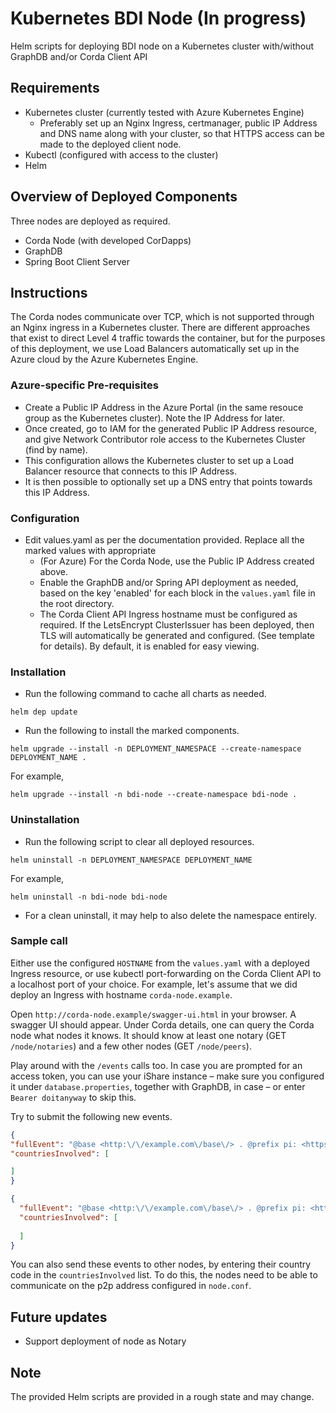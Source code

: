 # Kubernetes BDI Node (In progress)

Helm scripts for deploying BDI node on a Kubernetes cluster with/without GraphDB and/or Corda Client API

## Requirements

- Kubernetes cluster (currently tested with Azure Kubernetes Engine)
    - Preferably set up an Nginx Ingress, certmanager, public IP Address and DNS name along with your cluster, so that HTTPS access can be made to the deployed client node.
- Kubectl (configured with access to the cluster)
- Helm

## Overview of Deployed Components
Three nodes are deployed as required.

- Corda Node (with developed CorDapps)
- GraphDB
- Spring Boot Client Server

## Instructions

The Corda nodes communicate over TCP, which is not supported through an Nginx ingress in a Kubernetes cluster. 
There are different approaches that exist to direct Level 4 traffic towards the container, but for the purposes of this deployment, we use Load Balancers automatically set up in the Azure cloud by the Azure Kubernetes Engine.

### Azure-specific Pre-requisites
- Create a Public IP Address in the Azure Portal (in the same resouce group as the Kubernetes cluster). Note the IP Address for later.
- Once created, go to IAM for the generated Public IP Address resource, and give Network Contributor role access to the Kubernetes Cluster (find by name).
- This configuration allows the Kubernetes cluster to set up a Load Balancer resource that connects to this IP Address.
- It is then possible to optionally set up a DNS entry that points towards this IP Address.

### Configuration

- Edit values.yaml as per the documentation provided. Replace all the marked values with appropriate
    - (For Azure) For the Corda Node, use the Public IP Address created above.
    - Enable the GraphDB and/or Spring API deployment as needed, based on the key 'enabled' for each block in the `values.yaml` file in the root directory.
    - The Corda Client API Ingress hostname must be configured as required. If the LetsEncrypt ClusterIssuer has been deployed, then TLS will automatically be generated and configured. (See template for details). By default, it is enabled for easy viewing.

### Installation

- Run the following command to cache all charts as needed.
```
helm dep update
```
 
- Run the following to install the marked components.

```
helm upgrade --install -n DEPLOYMENT_NAMESPACE --create-namespace DEPLOYMENT_NAME .
```
For example, 

```
helm upgrade --install -n bdi-node --create-namespace bdi-node .
```


### Uninstallation 
- Run the following script to clear all deployed resources. 
```
helm uninstall -n DEPLOYMENT_NAMESPACE DEPLOYMENT_NAME
``` 
For example, 
```
helm uninstall -n bdi-node bdi-node
```
- For a clean uninstall, it may help to also delete the namespace entirely.

### Sample call

Either use the configured `HOSTNAME` from the `values.yaml` with a deployed Ingress resource, or use kubectl port-forwarding on the Corda Client API to a localhost port of your choice. For example, let's assume that we did deploy an Ingress with hostname `corda-node.example`.


Open `http://corda-node.example/swagger-ui.html` in your browser. A swagger UI should appear.
Under Corda details, one can query the Corda node what nodes it knows. It should know at least one notary (GET `/node/notaries`) and a few other nodes (GET `/node/peers`).


Play around with the `/events` calls too. In case you are prompted for an access token, you can use your iShare instance – make sure you configured it under `database.properties`, together with GraphDB, in case – or enter `Bearer doitanyway` to skip this.


Try to submit the following new events.


```json
{
"fullEvent": "@base <http:\/\/example.com\/base\/> . @prefix pi: <https:\/\/ontology.tno.nl\/logistics\/federated\/PhysicalInfrastructure#> . @prefix classifications: <https:\/\/ontology.tno.nl\/logistics\/federated\/Classifications#> . @prefix dcterms: <http:\/\/purl.org\/dc\/terms\/> . @prefix LogisticsRoles: <https:\/\/ontology.tno.nl\/logistics\/federated\/LogisticsRoles#> . @prefix rdfs: <http:\/\/www.w3.org\/2000\/01\/rdf-schema#> . @prefix owl: <http:\/\/www.w3.org\/2002\/07\/owl#> . @prefix Event: <https:\/\/ontology.tno.nl\/logistics\/federated\/Event#> . @prefix ReusableTags: <https:\/\/ontology.tno.nl\/logistics\/federated\/ReusableTags#> . @prefix businessService: <https:\/\/ontology.tno.nl\/logistics\/federated\/BusinessService#> . @prefix DigitalTwin: <https:\/\/ontology.tno.nl\/logistics\/federated\/DigitalTwin#> . @prefix skos: <http:\/\/www.w3.org\/2004\/02\/skos\/core#> . @prefix xsd: <http:\/\/www.w3.org\/2001\/XMLSchema#> . @prefix ex: <http:\/\/example.com\/base#> . @prefix time: <http:\/\/www.w3.org\/2006\/time#> . @prefix dc: <http:\/\/purl.org\/dc\/elements\/1.1\/> . @prefix era: <http:\/\/era.europa.eu\/ns#> .  ex:Event-b550739e-2ac2-4c21-9a56-e74791313375 a Event:Event, owl:NamedIndividual;   rdfs:label \"GateOut test\", \"Planned gate out\";   Event:hasTimestamp \"2019-09-22T06:00:00Z\"^^xsd:dateTime;   Event:hasDateTimeType Event:Planned;   Event:involvesDigitalTwin ex:DigitalTwin-f7ed44a4-0ac1-42fc-820b-765bb2a70def, ex:Equipment-a891b64d-d29f-4ef2-88ad-9ec4c88e0833;   Event:involvesBusinessTransaction ex:businessTransaction-a891b64d-d29f-4ef2-88ad-9ec4c88e0833;   Event:hasMilestone Event:START;   Event:hasSubmissionTimestamp \"2019-09-17T23:32:07Z\"^^xsd:dateTime .  ex:DigitalTwin-f7ed44a4-0ac1-42fc-820b-765bb2a70def a DigitalTwin:TransportMeans,     owl:NamedIndividual .  ex:businessTransaction-a891b64d-d29f-4ef2-88ad-9ec4c88e0833 a businessService:Consignment,     owl:NamedIndividual;   businessService:consignmentCreationTime \"2021-05-13T21:23:04Z\"^^xsd:dateTime;   businessService:involvedActor ex:LegalPerson-Maersk .  ex:LegalPerson-Maersk a businessService:LegalPerson, owl:NamedIndividual, businessService:PrivateEnterprise;   businessService:actorName \"Maersk\" .  ex:Equipment-a891b64d-d29f-4ef2-88ad-9ec4c88e0833 a DigitalTwin:Equipment, owl:NamedIndividual;   rdfs:label \"MNBU0494490\" .",
"countriesInvolved": [

]
}
```

```json
{
  "fullEvent": "@base <http:\/\/example.com\/base\/> . @prefix pi: <https:\/\/ontology.tno.nl\/logistics\/federated\/PhysicalInfrastructure#> . @prefix classifications: <https:\/\/ontology.tno.nl\/logistics\/federated\/Classifications#> . @prefix dcterms: <http:\/\/purl.org\/dc\/terms\/> . @prefix LogisticsRoles: <https:\/\/ontology.tno.nl\/logistics\/federated\/LogisticsRoles#> . @prefix rdfs: <http:\/\/www.w3.org\/2000\/01\/rdf-schema#> . @prefix owl: <http:\/\/www.w3.org\/2002\/07\/owl#> . @prefix Event: <https:\/\/ontology.tno.nl\/logistics\/federated\/Event#> . @prefix ReusableTags: <https:\/\/ontology.tno.nl\/logistics\/federated\/ReusableTags#> . @prefix businessService: <https:\/\/ontology.tno.nl\/logistics\/federated\/BusinessService#> . @prefix DigitalTwin: <https:\/\/ontology.tno.nl\/logistics\/federated\/DigitalTwin#> . @prefix skos: <http:\/\/www.w3.org\/2004\/02\/skos\/core#> . @prefix xsd: <http:\/\/www.w3.org\/2001\/XMLSchema#> . @prefix ex: <http:\/\/example.com\/base#> . @prefix time: <http:\/\/www.w3.org\/2006\/time#> . @prefix dc: <http:\/\/purl.org\/dc\/elements\/1.1\/> . @prefix era: <http:\/\/era.europa.eu\/ns#> .  ex:Event-7f0140f7-1c22-4b68-9bea-25418cd51d18 a Event:Event, owl:NamedIndividual;   rdfs:label \"GateOut test\", \"Planned gate out\";   Event:hasTimestamp \"2019-09-22T06:00:00Z\"^^xsd:dateTime;   Event:hasDateTimeType Event:Planned;   Event:involvesDigitalTwin ex:DigitalTwin-f7ed44a4-0ac1-42fc-820b-765bb2a70def, ex:Equipment-a891b64d-d29f-4ef2-88ad-9ec4c88e0833;   Event:involvesBusinessTransaction ex:businessTransaction-a891b64d-d29f-4ef2-88ad-9ec4c88e0833;   Event:hasMilestone Event:End;   Event:hasSubmissionTimestamp \"2019-09-17T23:32:07Z\"^^xsd:dateTime .  ex:DigitalTwin-f7ed44a4-0ac1-42fc-820b-765bb2a70def a DigitalTwin:TransportMeans,     owl:NamedIndividual .  ex:businessTransaction-a891b64d-d29f-4ef2-88ad-9ec4c88e0833 a businessService:Consignment,     owl:NamedIndividual;   businessService:consignmentCreationTime \"2021-05-13T21:23:04Z\"^^xsd:dateTime;   businessService:involvedActor ex:LegalPerson-SomeShipper .  ex:LegalPerson-SomeShipper a businessService:LegalPerson, owl:NamedIndividual, businessService:PrivateEnterprise;   businessService:actorName \"SomeShipper\" .  ex:Equipment-a891b64d-d29f-4ef2-88ad-9ec4c88e0833 a DigitalTwin:Equipment, owl:NamedIndividual;   rdfs:label \"ABCDE\" .",
  "countriesInvolved": [
    
  ]
}
```
You can also send these events to other nodes, by entering their country code in the `countriesInvolved` list. To do this, the nodes need to be able to communicate on the p2p address configured in `node.conf`.

## Future updates
- Support deployment of node as Notary

## Note
The provided Helm scripts are provided in a rough state and may change.